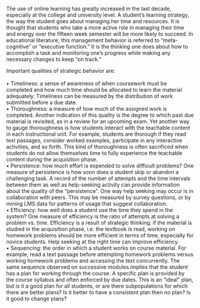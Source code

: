 The use of online learning has greatly increased in the last decade, especially at the college and university level. A student’s learning strategy, the way the student goes about managing her time and resources. 
It is thought that students who take a more active role in managing their time and energy over the fifteen week semester will be more likely to succeed. In educational literature, this management behavior is referred to “meta-cognitive” or “executive function.” It is the thinking one does about how to accomplish a task and monitoring one’s progress while making any necessary changes to keep “on track.” 

Important qualities of strategic behavior are: <br><br>
•	Timeliness: a sense of awareness of when coursework must be completed and how much time should be allocated to learn the material adequately. Timeliness can be measured by the distribution of work submitted before a due date. <br>
•	Thoroughness: a measure of how much of the assigned work is completed. Another indication of this quality is the degree to which past due material is revisited, as in a review for an upcoming exam. Yet another way to gauge thoroughness is how students interact with the teachable content in each instructional unit. For example, students are thorough if they read text passages, consider worked examples, participate in any interactive activities, and so forth. This kind of thoroughness is often sacrificed when students do not allow themselves time to fully experience the teachable content during the acquisition phase.<br>
•	Persistence: how much effort is expended to solve difficult problems? One measure of persistence is how soon does a student skip or abandon a challenging task. A record of the number of attempts and the time intervals between them as well as help-seeking activity can provide information about the quality of the “persistence”. One way help seeking may occur is in collaboration with peers. This may be measured by survey questions, or by mining LMS data for patterns of usage that suggest collaboration. <br>
•	Efficiency: how well does a student use the time they spend in the system? One measure of efficiency is the ratio of attempts at solving a problem vs. time. Efficiency is a result of strategic thinking: if the material is studied in the acquisition phase, i.e. the textbook is read, working on homework problems should be more efficient in terms of time, especially for novice students. Help seeking at the right time can improve efficiency. <br>
•	Sequencing: the order in which a student works on course material. For example, read a text passage before attempting homework problems versus working homework problems and accessing the text concurrently. The same sequence observed on successive modules implies that the student has a plan for working through the course. A specific plan is provided by the course syllabus and often enforced by due dates. This is an “ideal” plan, but is it a good plan for all students, or are there subpopulations for which there are better plans? Is it better to have a consistent plan then no plan? Is it good to change plans?
